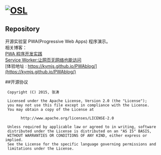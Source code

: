 [![OSL](http://cdn.kymjs.com/image/logo_s.png)](http://www.kymjs.com/works/)
=================

## Repository

开源实验室 PWA(Progressive Web Apps) 程序演示。  
相关博客：  
[PWA 程序开发实践](https://kymjs.com/code/2017/02/18/01/)   
[Service Worker:让网页无网络也能访问](https://kymjs.com/code/2017/02/15/01/)  
[体验地址 : https://kymjs.github.io/PWAblog/](https://kymjs.github.io/PWAblog/)


##开源协议
```
 Copyright (C) 2015, 张涛
 
 Licensed under the Apache License, Version 2.0 (the "License");
 you may not use this file except in compliance with the License.
 You may obtain a copy of the License at

       http://www.apache.org/licenses/LICENSE-2.0

 Unless required by applicable law or agreed to in writing, software
 distributed under the License is distributed on an "AS IS" BASIS,
 WITHOUT WARRANTIES OR CONDITIONS OF ANY KIND, either express or implied.
 See the License for the specific language governing permissions and
 limitations under the License.
 ```
